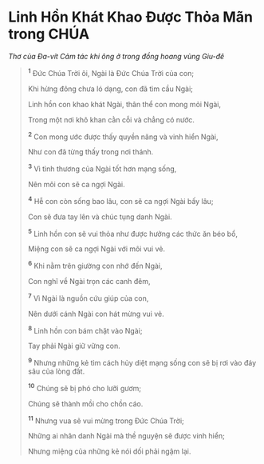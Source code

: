 # Linh Hồn Khát Khao Ðược Thỏa Mãn trong CHÚA
*Thơ của Ða-vít Cảm tác khi ông ở trong đồng hoang vùng Giu-đê*

> <sup><b>1</b></sup> Ðức Chúa Trời ôi, Ngài là Ðức Chúa Trời của con;
> 
> Khi hừng đông chưa ló dạng, con đã tìm cầu Ngài;
> 
> Linh hồn con khao khát Ngài, thân thể con mong mỏi Ngài,
> 
> Trong một nơi khô khan cằn cỗi và chẳng có nước.
> 
> <sup><b>2</b></sup> Con mong ước được thấy quyền năng và vinh hiển Ngài,
> 
> Như con đã từng thấy trong nơi thánh.
> 
> <sup><b>3</b></sup> Vì tình thương của Ngài tốt hơn mạng sống,
> 
> Nên môi con sẽ ca ngợi Ngài.
> 
> <sup><b>4</b></sup> Hễ con còn sống bao lâu, con sẽ ca ngợi Ngài bấy lâu;
> 
> Con sẽ đưa tay lên và chúc tụng danh Ngài.
> 
> <sup><b>5</b></sup> Linh hồn con sẽ vui thỏa như được hưởng các thức ăn béo bổ,
> 
> Miệng con sẽ ca ngợi Ngài với môi vui vẻ.
> 
> <sup><b>6</b></sup> Khi nằm trên giường con nhớ đến Ngài,
> 
> Con nghĩ về Ngài trọn các canh đêm,
> 
> <sup><b>7</b></sup> Vì Ngài là nguồn cứu giúp của con,
> 
> Nên dưới cánh Ngài con hát mừng vui vẻ.
> 
> <sup><b>8</b></sup> Linh hồn con bám chặt vào Ngài;
> 
> Tay phải Ngài giữ vững con.
>
> <sup><b>9</b></sup> Nhưng những kẻ tìm cách hủy diệt mạng sống con sẽ bị rơi vào đáy sâu của lòng đất.
> 
> <sup><b>10</b></sup> Chúng sẽ bị phó cho lưỡi gươm;
> 
> Chúng sẽ thành mồi cho chồn cáo.
> 
> <sup><b>11</b></sup> Nhưng vua sẽ vui mừng trong Ðức Chúa Trời;
> 
> Những ai nhân danh Ngài mà thề nguyện sẽ được vinh hiển;
> 
> Nhưng miệng của những kẻ nói dối phải ngậm lại.